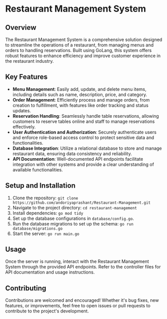 # Restaurant Management System

## Overview
The Restaurant Management System is a comprehensive solution designed to streamline the operations of a restaurant, from managing menus and orders to handling reservations. Built using GoLang, this system offers robust features to enhance efficiency and improve customer experience in the restaurant industry.

## Key Features
- **Menu Management**: Easily add, update, and delete menu items, including details such as name, description, price, and category.
- **Order Management**: Efficiently process and manage orders, from creation to fulfillment, with features like order tracking and status updates.
- **Reservation Handling**: Seamlessly handle table reservations, allowing customers to reserve tables online and staff to manage reservations effectively.
- **User Authentication and Authorization**: Securely authenticate users and enforce role-based access control to protect sensitive data and functionalities.
- **Database Integration**: Utilize a relational database to store and manage restaurant data, ensuring data consistency and reliability.
- **API Documentation**: Well-documented API endpoints facilitate integration with other systems and provide a clear understanding of available functionalities.

## Setup and Installation
1. Clone the repository: `git clone https://github.com/andoriyaprashant/Restaurant-Management.git`
2. Navigate to the project directory: `cd restaurant-management`
3. Install dependencies: `go mod tidy`
4. Set up the database configurations in `database/config.go`.
5. Run the database migrations to set up the schema: `go run database/migrations.go`
6. Start the server: `go run main.go`

## Usage
Once the server is running, interact with the Restaurant Management System through the provided API endpoints. Refer to the controller files for API documentation and usage instructions.

## Contributing
Contributions are welcomed and encouraged! Whether it's bug fixes, new features, or improvements, feel free to open issues or pull requests to contribute to the project's development.
